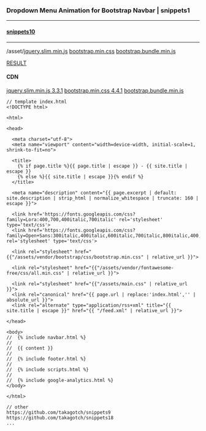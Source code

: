 ### Dropdown Menu Animation for Bootstrap Navbar | snippets1
---

#### [snippets10](https://takagotch.github.io/snippets10/)

---

/asset/[jquery.slim.min.js](https://cdnjs.cloudflare.com/ajax/libs/jquery/3.4.1/jquery.slim.min.js)
       [bootstrap.min.css](https://stackpath.bootstrapcdn.com/bootstrap/4.3.1/css/bootstrap.min.css)
       [bootstrap.bundle.min.js](https://stackpath.bootstrapcdn.com/bootstrap/4.3.1/js/bootstrap.bundle.min.js)
       
[RESULT](https://jsfiddle.net/StartBootstrap/o7ev9czn/)

#### CDN
[jquery.slim.min.js 3.3.1](https://code.jquery.com/jquery-3.3.1.slim.min.js)
[bootstrap.min.css 4.4.1](https://maxcdn.bootstrapcdn.com/bootstrap/4.4.1/css/bootstrap.min.css)
[bootstrap.bundle.min.js](https://cdnjs.cloudflare.com/ajax/libs/twitter-bootstrap/5.0.0-alpha1/js/bootstrap.bundle.min.js)


```
// template index.html
<!DOCTYPE html>

<html>

<head>

  <meta charset="utf-8">
  <meta name="viewport" content="width=device-width, initial-scale=1, shrink-to-fit=no">

  <title>
    {% if page.title %}{{ page.title | escape }} - {{ site.title | escape }}
    {% else %}{{ site.title | escape }}{% endif %}
  </title>

  <meta name="description" content="{{ page.excerpt | default: site.description | strip_html | normalize_whitespace | truncate: 160 | escape }}">

  <link href='https://fonts.googleapis.com/css?family=Lora:400,700,400italic,700italic' rel='stylesheet' type='text/css'>
  <link href='https://fonts.googleapis.com/css?family=Open+Sans:300italic,400italic,600italic,700italic,800italic,400,300,600,700,800' rel='stylesheet' type='text/css'>

  <link rel="stylesheet" href="{{"/assets/vendor/bootstrap/css/bootstrap.min.css" | relative_url }}">

  <link rel="stylesheet" href="{{"/assets/vendor/fontawesome-free/css/all.min.css" | relative_url }}">

  <link rel="stylesheet" href="{{"/assets/main.css" | relative_url }}">
  <link rel="canonical" href="{{ page.url | replace:'index.html','' | absolute_url }}">
  <link rel="alternate" type="application/rss+xml" title="{{ site.title | escape }}" href="{{ "/feed.xml" | relative_url }}">

</head>

<body>
//  {% include navbar.html %}
//
//  {{ content }}
//
//  {% include footer.html %}
//
//  {% include scripts.html %}
//
//  {% include google-analytics.html %}
</body>

</html>

```

```
// other
https://github.com/takagotch/snippets9
https://github.com/takagotch/snippets18
...

```

